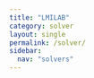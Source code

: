 ```yaml
---
title: "LMILAB"
category: solver
layout: single
permalink: /solver/
sidebar:
  nav: "solvers"
---
```

